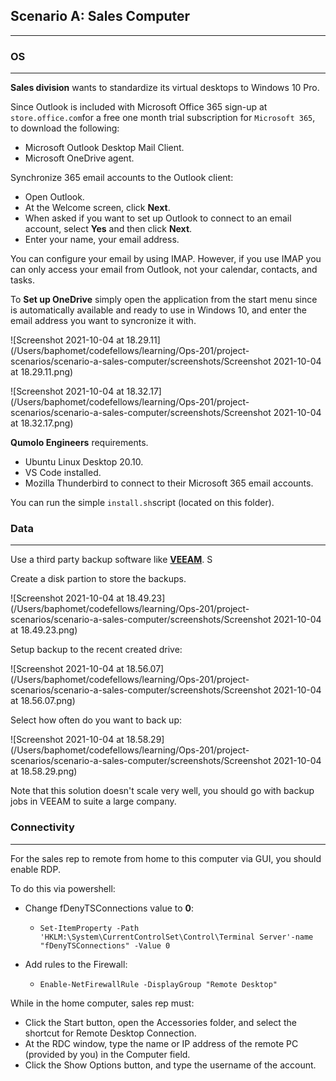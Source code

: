 ## Scenario A: Sales Computer

------

### OS

------

**Sales division** wants to standardize its virtual desktops to Windows 10 Pro.

Since Outlook is included with Microsoft Office 365 sign-up at `store.office.com`for a free one month trial subscription for `Microsoft 365`, to download the following:

+ Microsoft Outlook Desktop Mail Client.
+ Microsoft OneDrive agent.

Synchronize 365 email accounts to the Outlook client:

+ Open Outlook.
+ At the Welcome screen, click **Next**.
+ When asked if you want to set up Outlook to connect to an email account, select **Yes** and then click **Next**.
+ Enter your name, your email address.

You can configure your email by using IMAP. However, if you use IMAP you can only access your email from Outlook, not your calendar, contacts, and tasks.

To **Set up OneDrive** simply open the application from the start menu since is automatically available and ready to use in Windows 10, and enter the email address you want to syncronize it with.

![Screenshot 2021-10-04 at 18.29.11](/Users/baphomet/codefellows/learning/Ops-201/project-scenarios/scenario-a-sales-computer/screenshots/Screenshot 2021-10-04 at 18.29.11.png)

![Screenshot 2021-10-04 at 18.32.17](/Users/baphomet/codefellows/learning/Ops-201/project-scenarios/scenario-a-sales-computer/screenshots/Screenshot 2021-10-04 at 18.32.17.png)

**Qumolo Engineers** requirements.

+ Ubuntu Linux Desktop 20.10.
+ VS Code installed.
+ Mozilla Thunderbird to connect to their Microsoft 365 email accounts.

You can run the simple `install.sh`script (located on this folder).

### Data

------

Use a third party backup software like **[VEEAM](https://www.veeam.com/backup-replication-virtual-physical-cloud.html?st=adwordspaidsearch&utm_source=google&utm_medium=cpc&utm_campaign=01BR-VAS_SEMEA_EN_IBE_Paid-Search_Trial_Branded-General&utm_content=cid|162455415_ntw|g_adgr|81735547617_creative|396631306231_ext|_adposition|_locph|1011721_dev|c_devm|_placement|_gclid|CjwKCAjwzOqKBhAWEiwArQGwaOI_J94n2FJ_uN2xc-4N52tMfhN6NbRGbQnzOA8O8b_KRF0JwPeQJBoCwXsQAvD_BwE_keyword|veam_matchtype|e_trgt|&gclid=CjwKCAjwzOqKBhAWEiwArQGwaOI_J94n2FJ_uN2xc-4N52tMfhN6NbRGbQnzOA8O8b_KRF0JwPeQJBoCwXsQAvD_BwE)**. S

Create a disk partion to store the backups.

![Screenshot 2021-10-04 at 18.49.23](/Users/baphomet/codefellows/learning/Ops-201/project-scenarios/scenario-a-sales-computer/screenshots/Screenshot 2021-10-04 at 18.49.23.png)

Setup backup to the recent created drive:

![Screenshot 2021-10-04 at 18.56.07](/Users/baphomet/codefellows/learning/Ops-201/project-scenarios/scenario-a-sales-computer/screenshots/Screenshot 2021-10-04 at 18.56.07.png)

Select how often do you want to back up:

![Screenshot 2021-10-04 at 18.58.29](/Users/baphomet/codefellows/learning/Ops-201/project-scenarios/scenario-a-sales-computer/screenshots/Screenshot 2021-10-04 at 18.58.29.png)

Note that this solution doesn't scale very well, you should go with backup jobs in VEEAM to suite a large company.



### Connectivity

------

For the sales rep to remote from home to this computer via GUI, you should enable RDP.

To do this via powershell:

+ Change fDenyTSConnections value to **0**:

  + ```
    Set-ItemProperty -Path 'HKLM:\System\CurrentControlSet\Control\Terminal Server'-name "fDenyTSConnections" -Value 0
    ```

+ Add rules to the Firewall:

  + ```
    Enable-NetFirewallRule -DisplayGroup "Remote Desktop"
    ```

While in the home computer, sales rep must:

+ Click the Start button, open the Accessories folder, and select the shortcut for Remote Desktop Connection.
+ At the RDC window, type the name or IP address of the remote PC (provided by you) in the Computer field.
+  Click the Show Options button, and type the username of the account.


